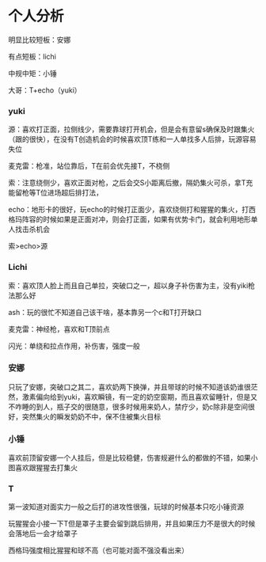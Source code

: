 # 个人分析

明显比较短板：安娜

有点短板：lichi

中规中矩：小锤

大哥：T+echo（yuki）



### yuki

源：喜欢打正面，拉侧线少，需要靠球打开机会，但是会有意留s确保及时跟集火（跟的很快），在没有T创造机会的时候喜欢顶T练和一人单找多人后排，玩源容易失位

麦克雷：枪准，站位靠后，T在前会优先接T，不桡侧

索：注意绕侧少，喜欢正面对枪，之后会交S小距离后撤，隔奶集火可杀，拿T充能留枪等T位进场超后排打法，

echo：地形卡的很好，玩echo的时候打正面少，喜欢绕侧打和猩猩的集火，打西格玛阵容的时候如果是正面对冲，则会打正面，如果有优势卡门，就会利用地形单人找击杀机会

索>echo>源

### Lichi

索：喜欢顶人脸上而且自己单拉，突破口之一，超以身子补伤害为主，没有yiki枪法那么好

ash：玩的很忙不知道自己该干啥，基本靠另一个c和T打开缺口

麦克雷：神经枪，喜欢和T顶前点

闪光：单绕和拉点作用，补伤害，强度一般

### 安娜

只玩了安娜，突破口之其二，喜欢奶两下换弹，并且带球的时候不知道该奶谁很茫然，激素偏向给到yuki，喜欢瞬镜，有一定的奶空窗期，而且喜欢留睡针，但是又不咋睡的到人，瓶子交的很随意，很多时候用来奶人，禁疗少，奶c除非是空间很好，突然集火的瞬发奶奶不中，保不住被集火目标



### 小锤

喜欢前顶留安娜一个人挂后，但是比较稳健，伤害规避什么的都做的不错，如果小图喜欢跟猩猩去打集火





### T

第一波知道对面实力一般之后打的进攻性很强，玩球的时候基本只吃小锤资源

玩猩猩会小接一下T但是罩子主要会留到跳后排用，并且如果压力不是很大的时候会落地后一会才给罩子

西格玛强度相比猩猩和球不高（也可能对面不强没看出来）